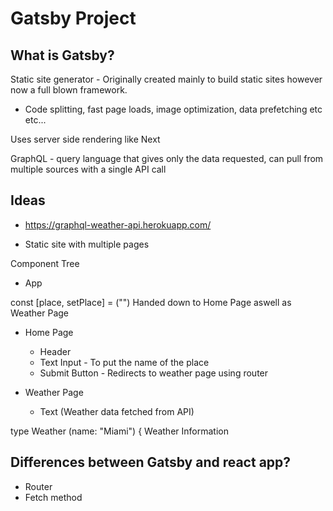 # Gatsby Project

## What is Gatsby?

Static site generator - Originally created mainly to build static sites however now a full blown framework.

- Code splitting, fast page loads, image optimization, data prefetching etc etc...

Uses server side rendering like Next

GraphQL - query language that gives only the data requested, can pull from multiple sources with a single API call

## Ideas

- https://graphql-weather-api.herokuapp.com/

- Static site with multiple pages

Component Tree

- App

const [place, setPlace] = ("")
Handed down to Home Page aswell as Weather Page

- Home Page

  - Header
  - Text Input - To put the name of the place
  - Submit Button - Redirects to weather page using router

- Weather Page
  - Text (Weather data fetched from API)

type Weather (name: "Miami") {
Weather Information

## Differences between Gatsby and react app?

- Router
- Fetch method
